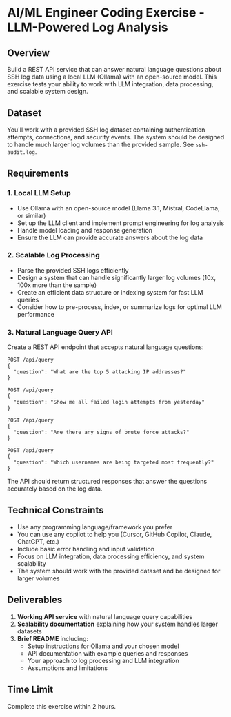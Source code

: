 # AI/ML Engineer Coding Exercise - LLM-Powered Log Analysis

## Overview
Build a REST API service that can answer natural language questions about SSH log data using a local LLM (Ollama) with an open-source model. This exercise tests your ability to work with LLM integration, data processing, and scalable system design.

## Dataset
You'll work with a provided SSH log dataset containing authentication attempts, connections, and security events. The system should be designed to handle much larger log volumes than the provided sample. See `ssh-audit.log`.

## Requirements

### 1. Local LLM Setup
- Use Ollama with an open-source model (Llama 3.1, Mistral, CodeLlama, or similar)
- Set up the LLM client and implement prompt engineering for log analysis
- Handle model loading and response generation
- Ensure the LLM can provide accurate answers about the log data

### 2. Scalable Log Processing
- Parse the provided SSH logs efficiently
- Design a system that can handle significantly larger log volumes (10x, 100x more than the sample)
- Create an efficient data structure or indexing system for fast LLM queries
- Consider how to pre-process, index, or summarize logs for optimal LLM performance

### 3. Natural Language Query API
Create a REST API endpoint that accepts natural language questions:

```
POST /api/query
{
  "question": "What are the top 5 attacking IP addresses?"
}

POST /api/query  
{
  "question": "Show me all failed login attempts from yesterday"
}

POST /api/query
{
  "question": "Are there any signs of brute force attacks?"
}

POST /api/query
{
  "question": "Which usernames are being targeted most frequently?"
}
```

The API should return structured responses that answer the questions accurately based on the log data.

## Technical Constraints
- Use any programming language/framework you prefer
- You can use any copilot to help you (Cursor, GitHub Copilot, Claude, ChatGPT, etc.)
- Include basic error handling and input validation
- Focus on LLM integration, data processing efficiency, and system scalability
- The system should work with the provided dataset and be designed for larger volumes

## Deliverables
1. **Working API service** with natural language query capabilities
2. **Scalability documentation** explaining how your system handles larger datasets
3. **Brief README** including:
   - Setup instructions for Ollama and your chosen model
   - API documentation with example queries and responses
   - Your approach to log processing and LLM integration
   - Assumptions and limitations

## Time Limit
Complete this exercise within 2 hours.
